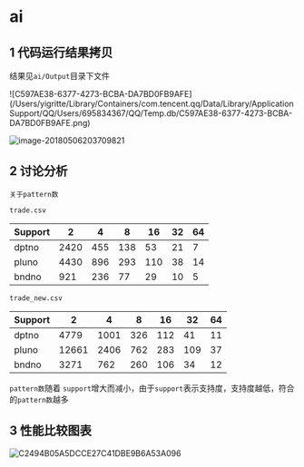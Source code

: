 # ai

## 1 代码运行结果拷贝

结果见``ai/Output``目录下文件

![C597AE38-6377-4273-BCBA-DA7BD0FB9AFE](/Users/yigritte/Library/Containers/com.tencent.qq/Data/Library/Application Support/QQ/Users/695834367/QQ/Temp.db/C597AE38-6377-4273-BCBA-DA7BD0FB9AFE.png)

![image-20180506203709821](/var/folders/k0/973jdnld69s9y260lpyk5xww0000gn/T/abnerworks.Typora/image-20180506203709821.png)

## 2 讨论分析

`关于pattern数`

`trade.csv	`

| Support | 2    | 4    | 8    | 16   | 32   | 64   |
| ------- | ---- | ---- | ---- | ---- | ---- | ---- |
| dptno   | 2420 | 455  | 138  | 53   | 21   | 7    |
| pluno   | 4430 | 896  | 293  | 110  | 38   | 14   |
| bndno   | 921  | 236  | 77   | 29   | 10   | 5    |

`trade_new.csv`

| Support | 2     | 4    | 8    | 16   | 32   | 64   |
| ------- | ----- | ---- | ---- | ---- | ---- | ---- |
| dptno   | 4779  | 1001 | 326  | 112  | 41   | 11   |
| pluno   | 12661 | 2406 | 762  | 283  | 109  | 37   |
| bndno   | 3271  | 762  | 260  | 106  | 34   | 12   |

`pattern数`随着 `support`增大而减小，由于`support`表示支持度，支持度越低，符合的`pattern数`越多

## 3 性能比较图表

![C2494B05A5DCCE27C41DBE9B6A53A096](/Users/yigritte/Desktop/C2494B05A5DCCE27C41DBE9B6A53A096.png)